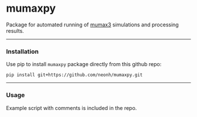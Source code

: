# mumaxpy
Package for automated running of [mumax3](https://mumax.github.io/) simulations and processing results.

---
### Installation
Use pip to install `mumaxpy` package directly from this github repo:
```
pip install git+https://github.com/neonh/mumaxpy.git
```

---
### Usage
Example script with comments is included in the repo.
